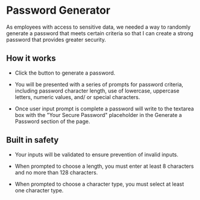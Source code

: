 # Password Generator
As employees with access to sensitive data, we needed a way to randomly generate a password that meets certain criteria so that I can create a strong password that provides greater security.

## How it works
* Click the button to generate a password.

* You will be presented with a series of prompts for password criteria, including password character length, use of lowercase, uppercase letters, numeric values, and/ or special characters.

* Once user input prompt is complete a password will write to the textarea box with the "Your Secure Password" placeholder in the Generate a Password section of the page.

## Built in safety
* Your inputs will be validated to ensure prevention of invalid inputs.

* When prompted to choose a length, you must enter at least 8 characters and no more than 128 characters.

* When prompted to choose a character type, you must select at least one character type.